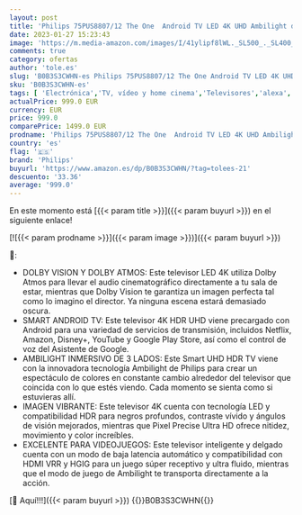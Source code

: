 ```yaml
---
layout: post
title: 'Philips 75PUS8807/12 The One  Android TV LED 4K UHD Ambilight de 75". Dolby Vision cinematográfico y Sonido Atmo. Asistente de Google Integrado  Compatible con Alexa  2022'
date: 2023-01-27 15:23:43
image: 'https://m.media-amazon.com/images/I/41ylipf8lWL._SL500_._SL400_.jpg'
comments: true
category: ofertas
author: 'tole.es'
slug: 'B0B3S3CWHN-es Philips 75PUS8807/12 The One Android TV LED 4K UHD...'
sku: 'B0B3S3CWHN-es'
tags: [ 'Electrónica','TV, vídeo y home cinema','Televisores','alexa','philips','🇪🇸', ]
actualPrice: 999.0 EUR
currency: EUR
price: 999.0
comparePrice: 1499.0 EUR
prodname: 'Philips 75PUS8807/12 The One  Android TV LED 4K UHD Ambilight de 75". Dolby Vision cinematográfico y Sonido Atmo. Asistente de Google Integrado  Compatible con Alexa  2022'
country: 'es'
flag: '🇪🇸'
brand: 'Philips'
buyurl: 'https://www.amazon.es/dp/B0B3S3CWHN/?tag=tolees-21'
descuento: '33.36'
average: '999.0'
---
```


En este momento está [{{< param title >}}]({{< param buyurl >}}) en el siguiente enlace!

[![{{< param prodname >}}]({{< param image >}})]({{< param buyurl >}})

🔎:

- DOLBY VISION Y DOLBY ATMOS: Este televisor LED 4K utiliza Dolby Atmos para llevar el audio cinematográfico directamente a tu sala de estar, mientras que Dolby Vision te garantiza un imagen perfecta tal como lo imagino el director. Ya ninguna escena estará demasiado oscura.
- SMART ANDROID TV: Este televisor 4K HDR UHD viene precargado con Android para una variedad de servicios de transmisión, incluidos Netflix, Amazon, Disney+, YouTube y Google Play Store, así como el control de voz del Asistente de Google.
- AMBILIGHT INMERSIVO DE 3 LADOS: Este Smart UHD HDR TV viene con la innovadora tecnología Ambilight de Philips para crear un espectáculo de colores en constante cambio alrededor del televisor que coincida con lo que estés viendo. Cada momento se sienta como si estuvieras allí.
- IMAGEN VIBRANTE: Este televisor 4K cuenta con tecnología LED y compatibilidad HDR para negros profundos, contraste vívido y ángulos de visión mejorados, mientras que Pixel Precise Ultra HD ofrece nitidez, movimiento y color increíbles.
- EXCELENTE PARA VIDEOJUEGOS: Este televisor inteligente y delgado cuenta con un modo de baja latencia automático y compatibilidad con HDMI VRR y HGIG para un juego súper receptivo y ultra fluido, mientras que el modo de juego de Ambilight te transporta directamente a la acción.

[🛒 Aquí!!!]({{< param buyurl >}})
{{<world>}}B0B3S3CWHN{{</world>}}
